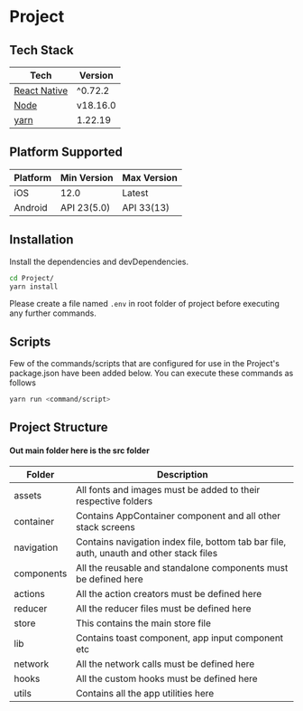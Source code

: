 # Project

## Tech Stack

| Tech                                     | Version  |
| ---------------------------------------- | -------- |
| [React Native](https://reactnative.dev/) | ^0.72.2  |
| [Node](https://nodejs.org/)              | v18.16.0 |
| [yarn](https://yarnpkg.com/)             | 1.22.19  |

## Platform Supported

| Platform | Min Version | Max Version |
| -------- | ----------- | ----------- |
| iOS      | 12.0        | Latest      |
| Android  | API 23(5.0) | API 33(13)  |

## Installation

Install the dependencies and devDependencies.

```sh
cd Project/
yarn install
```

Please create a file named `.env` in root folder of project before executing any further commands.

## Scripts

Few of the commands/scripts that are configured for use in the Project's package.json have been added below. You can execute these commands as follows

```sh
yarn run <command/script>
```

## Project Structure

#### Out main folder here is the src folder

| Folder     | Description                                                                             |
| ---------- | --------------------------------------------------------------------------------------- |
| assets     | All fonts and images must be added to their respective folders                          |
| container  | Contains AppContainer component and all other stack screens                             |
| navigation | Contains navigation index file, bottom tab bar file, auth, unauth and other stack files |
| components | All the reusable and standalone components must be defined here                         |
| actions    | All the action creators must be defined here                                            |
| reducer    | All the reducer files must be defined here                                              |
| store      | This contains the main store file                                                       |
| lib        | Contains toast component, app input component etc                                       |
| network    | All the network calls must be defined here                                              |
| hooks      | All the custom hooks must be defined here                                               |
| utils      | Contains all the app utilities here                                                     |
